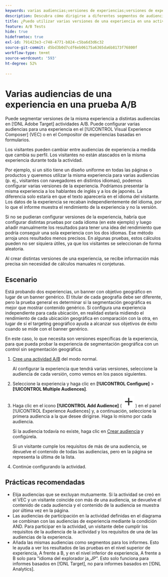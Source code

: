 ```yaml
---
keywords: varias audiencias;versiones de experiencias;versiones de experiencias de target
description: Descubra cómo dirigirse a diferentes segmentos de audiencia con versiones de la misma experiencia en actividades A/B.
title: ¿Puedo utilizar varias versiones de una experiencia en una actividad A/B?
feature: A/B Tests
hide: true
hidefromtoc: true
exl-id: 791423e3-c748-4771-b824-c5ba6d3d6c32
source-git-commit: d5bd3b0d7cdf6eb06175a6365da6b8173f76800f
workflow-type: tm+mt
source-wordcount: '593'
ht-degree: 52%

---
```


# Varias audiencias de una experiencia en una prueba A/B

Puede segmentar versiones de la misma experiencia a distintas audiencias en [!DNL Adobe Target] actividades A/B. Puede configurar varias audiencias para una experiencia en el [!UICONTROL Visual Experience Composer] (VEC) o en el Compositor de experiencias basadas en formularios.

Los visitantes pueden cambiar entre audiencias de experiencia a medida que cambia su perfil. Los visitantes no están atascados en la misma experiencia durante toda la actividad.

Por ejemplo, si un sitio tiene un diseño uniforme en todas las páginas o productos y queremos utilizar la misma experiencia para varias audiencias (p. ej., visitantes con navegadores en distintos idiomas), podemos configurar varias versiones de la experiencia. Podríamos presentar la misma experiencia a los hablantes de inglés y a los de japonés. La diferencia solo estaría en que el texto aparecería en el idioma del visitante. Los datos de la experiencia se recaban independientemente del idioma, por lo que el informe muestra el rendimiento de la experiencia y no la versión.

Si no se pudieran configurar versiones de la experiencia, habría que configurar distintas pruebas por cada idioma (en este ejemplo) y luego añadir manualmente los resultados para tener una idea del rendimiento que podría conseguir una sola experiencia con los dos idiomas. Ese método arroja unos resultados menos precisos. En algunas pruebas, estos cálculos pueden no ser siquiera útiles, ya que los visitantes se seleccionan de forma aleatoria.

Al crear distintas versiones de una experiencia, se recibe información más precisa sin necesidad de cálculos manuales ni conjeturas.

## Escenario

Está probando dos experiencias, un banner con objetivo geográfico en lugar de un banner genérico. El titular de cada geografía debe ser diferente, pero la prueba general es determinar si la segmentación geográfica es mejor que mostrar contenido genérico. Si configura una experiencia independiente para cada ubicación, en realidad estaría midiendo el rendimiento de cada ubicación geográfica en comparación con la otra, en lugar de si el targeting geográfico ayuda a alcanzar sus objetivos de éxito cuando se mide con el banner genérico.

En este caso, lo que necesita son versiones específicas de la experiencia, para que pueda probar la experiencia de segmentación geográfica con un control sin segmentación geográfica.

1. [Cree una actividad A/B](/help/main/c-activities/t-test-ab/t-test-create-ab/test-create-ab.md) del modo normal.

   Al configurar la experiencia que tendrá varias versiones, seleccione la audiencia de cada versión, como vemos en los pasos siguientes.

1. Seleccione la experiencia y haga clic en **[!UICONTROL Configure]** > **[!UICONTROL Multiple Audiences]**.

1. Haga clic en el icono **[!UICONTROL Add Audience]** ( ![Agregar icono](/help/main/assets/icons/Add.svg) ) en el panel [!UICONTROL Experience Audiences] y, a continuación, seleccione la primera audiencia a la que desee dirigirse. Haga lo mismo por cada audiencia.

   Si la audiencia todavía no existe, haga clic en [Crear audiencia](/help/main/c-target/c-audiences/create-audience.md#task_E18BD77A9A8F4ED0AC50569F94556558) y configúrela.

   Si un visitante cumple los requisitos de más de una audiencia, se devuelve el contenido de todas las audiencias, pero en la página se representa la última de la lista.

1. Continúe configurando la actividad.

## Prácticas recomendadas  

* Elija audiencias que se excluyan mutuamente. Si la actividad se creó en el VEC y un visitante coincide con más de una audiencia, se devuelve el contenido de cada audiencia y el contenido de la audiencia se muestra por última vez en la página.
* Las audiencias de participación en la actividad definidas en el diagrama se combinan con las audiencias de experiencia mediante la condición AND. Para participar en la actividad, un visitante debe cumplir los requisitos de la audiencia de la actividad y los requisitos de una de las audiencias de la experiencia.
* Añada las mismas audiencias como segmentos para los informes. Esto le ayuda a ver los resultados de las pruebas en el nivel superior de experiencia, A frente a B, y en el nivel inferior de experiencia, A frente a B solo para &quot;idioma del explorador ja_JP&quot;. Esto solo funciona para informes basados en [!DNL Target], no para informes basados en [!DNL Analytics].
